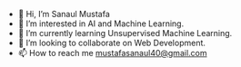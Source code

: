 - 👋 Hi, I’m Sanaul Mustafa
- 👀 I’m interested in AI and Machine Learning.
- 🌱 I’m currently learning Unsupervised Machine Learning.
- 💞️ I’m looking to collaborate on Web Development.
- 📫 How to reach me mustafasanaul40@gmail.com

<!---
msanaul/msanaul is a ✨ special ✨ repository because its `README.md` (this file) appears on your GitHub profile.
You can click the Preview link to take a look at your changes.
--->
